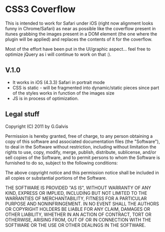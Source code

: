 CSS3 Coverflow
=============

This is intended to work for Safari under iOS (right now alignment looks funny in Chrome/Safari) as near as possible like the coverflow present in itunes grabbing the images present in a DOM element (the one where the plugin will be applied) and replaces the contents of it for the coverflow.

Most of the effort have been put in the UI/graphic aspect... feel free to optimize jQuery as i will continue  to work on that :).

V.1.0
-----------
- It works in iOS (4.3.3) Safari in portrait mode
- CSS is static - will be fragmented into dynamic/static pieces since part of the styles works in function of the images size
- JS is in process of optimization.

Legal stuff
-----------
Copyright (C) 2011 by G.Galvis

Permission is hereby granted, free of charge, to any person obtaining a copy
of this software and associated documentation files (the "Software"), to deal
in the Software without restriction, including without limitation the rights
to use, copy, modify, merge, publish, distribute, sublicense, and/or sell
copies of the Software, and to permit persons to whom the Software is
furnished to do so, subject to the following conditions:

The above copyright notice and this permission notice shall be included in
all copies or substantial portions of the Software.

THE SOFTWARE IS PROVIDED "AS IS", WITHOUT WARRANTY OF ANY KIND, EXPRESS OR
IMPLIED, INCLUDING BUT NOT LIMITED TO THE WARRANTIES OF MERCHANTABILITY,
FITNESS FOR A PARTICULAR PURPOSE AND NONINFRINGEMENT. IN NO EVENT SHALL THE
AUTHORS OR COPYRIGHT HOLDERS BE LIABLE FOR ANY CLAIM, DAMAGES OR OTHER
LIABILITY, WHETHER IN AN ACTION OF CONTRACT, TORT OR OTHERWISE, ARISING FROM,
OUT OF OR IN CONNECTION WITH THE SOFTWARE OR THE USE OR OTHER DEALINGS IN
THE SOFTWARE.